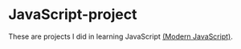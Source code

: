 # JavaScript-project


These are projects I did in learning JavaScript [(Modern JavaScript)](https://www.udemy.com/course/modern-javascript-from-novice-to-ninja/).
